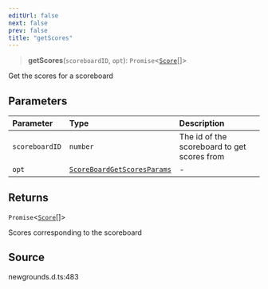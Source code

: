 ```yaml
---
editUrl: false
next: false
prev: false
title: "getScores"
---
```


> **getScores**(`scoreboardID`, `opt`): `Promise`\<[`Score`](/api/type-aliases/score/)[]\>

Get the scores for a scoreboard

## Parameters

| Parameter | Type | Description |
| :------ | :------ | :------ |
| `scoreboardID` | `number` | The id of the scoreboard to get scores from |
| `opt` | [`ScoreBoardGetScoresParams`](/api/type-aliases/scoreboardgetscoresparams/) | - |

## Returns

`Promise`\<[`Score`](/api/type-aliases/score/)[]\>

Scores corresponding to the scoreboard

## Source

newgrounds.d.ts:483
